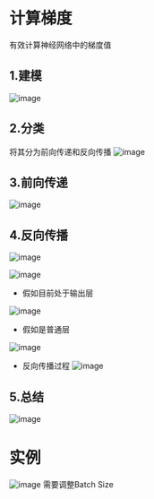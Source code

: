 # 计算梯度
有效计算神经网络中的梯度值

## 1.建模

![image](http://m.qpic.cn/psc?/V10GdCbE4Hg3EY/Kl*GVNe9OdIAJBN6RDL7pJLm.YxNoN4ZH7nQubQN*AG1FnchucILorrNvqi0BIP*PgKsaSME8DubSx3D4vh1.SgGS*6WeLK0WimUWso5F8M!/b&bo=lgWdAwAAAAADBy8!&rf=viewer_4)

## 2.分类
将其分为前向传递和反向传播
![image](http://m.qpic.cn/psc?/V10GdCbE4Hg3EY/Kl*GVNe9OdIAJBN6RDL7pKVoNRgmHSsMMZOgcb9F9RzaP*l5vE1T*IfSLOIK0noKhd1eA2GJrx5tN4ZAllWP1OU.75ExiWDnAwJkIzwk1Uc!/b&bo=dwWnAwAAAAADN8Q!&rf=viewer_4)

## 3.前向传递
![image](http://m.qpic.cn/psc?/V10GdCbE4Hg3EY/Kl*GVNe9OdIAJBN6RDL7pC*o23CuoaUcs7APx1z8v5ehGvlZT3MazvBJ1FdizxI2BEpMVMqVo.WHF6MoY9O4wac6fuQJf8rTpWY1EnILsHo!/b&bo=FwUWAwAAAAADNxU!&rf=viewer_4)

## 4.反向传播
![image](http://m.qpic.cn/psc?/V10GdCbE4Hg3EY/Kl*GVNe9OdIAJBN6RDL7pHonYV7WEguUbz1md2YPh37Z8kIs3nHKlLBgLwMGJO*6FHuHoqp3.qYgzcOn9*n39ghze1mM*OFFplg682cmddM!/b&bo=dgVtAwAAAAADR38!&rf=viewer_4)

![image](http://m.qpic.cn/psc?/V10GdCbE4Hg3EY/Kl*GVNe9OdIAJBN6RDL7pNrQlGU8NSzSLWrWzWJdXOVYYdEcw*aGHErbbg0jXn3.9*pfxlaxqnxkZZkkG6QvEOfPEvEosVMmsbH96lZgQ*c!/b&bo=TgXgAgAAAAADN7s!&rf=viewer_4)

- 假如目前处于输出层

![image](http://m.qpic.cn/psc?/V10GdCbE4Hg3EY/Kl*GVNe9OdIAJBN6RDL7pMV9YptGrK1et1jrqjRkgyvgz5Fh.fGuz3wVW9KeYGRMIZeSDDAn39uGWUE8Vs3rh1ztY6b*8T76wMOyrQ0h2qU!/b&bo=XAUHAwAAAAADN08!&rf=viewer_4)

- 假如是普通层

![image](http://m.qpic.cn/psc?/V10GdCbE4Hg3EY/Kl*GVNe9OdIAJBN6RDL7pCfO0QC0GGIvMVKtsh9Q6kopwcbdxolsivIqFDLPhyjq6xn9lHEimCBiu1N7tdWzAdjEIIW6My0S6PVeJAQ98hI!/b&bo=kQXgAgAAAAADN2Q!&rf=viewer_4)

- 反向传播过程
![image](http://m.qpic.cn/psc?/V10GdCbE4Hg3EY/Kl*GVNe9OdIAJBN6RDL7pOfm71jvHO9bZBk..RpBtMs9BA5dKTFGw2vYVrbxHpxj5m7ewufcXpKV1JLWEX.aFNjn64lG6e6gHTZfbbu5Iv0!/b&bo=bQW9AgAAAAADB*U!&rf=viewer_4)

## 5.总结
![image](http://m.qpic.cn/psc?/V10GdCbE4Hg3EY/Kl*GVNe9OdIAJBN6RDL7pIWUhLLRoqJi*K7ucgDU1hcxqLgKX4gOuMVO04Son9qILl*u3YFJpAp8hCRnIxk1TDtMoWVwzu2vQXB7SLyzf7A!/b&bo=lwVmAwAAAAARB8c!&rf=viewer_4)

# 实例
![image](http://m.qpic.cn/psc?/V10GdCbE4Hg3EY/Kl*GVNe9OdIAJBN6RDL7pETE1DvLulJP8W64ygzocUvknN.tZhz*dzbDb2uYWyVp3MX*W6ptmxUMG5ZrK0V4FDgiQ1q68bquUm9uLVBM*G0!/b&bo=jQUSBAAAAAADB7w!&rf=viewer_4)
需要调整Batch Size